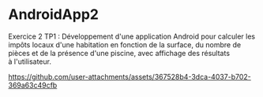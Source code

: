 # AndroidApp2

Exercice 2 TP1 : 
Développement d'une application Android pour calculer les impôts locaux d'une habitation en fonction de la surface, du nombre de pièces et de la présence d'une piscine, avec affichage des résultats à l'utilisateur.

https://github.com/user-attachments/assets/367528b4-3dca-4037-b702-369a63c49cfb
